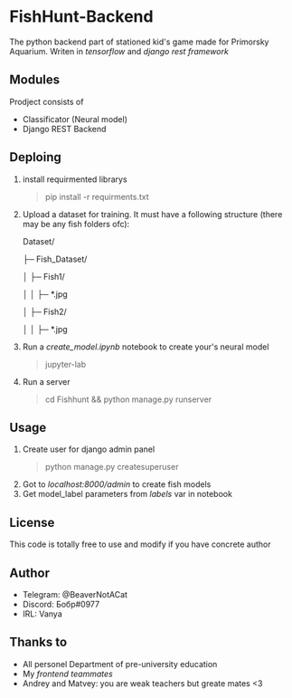 # FishHunt-Backend
The python backend part of stationed kid's game made for Primorsky Aquarium. Writen in *tensorflow* and *django rest framework*

## Modules
Prodject consists of
- Classificator (Neural model)
- Django REST Backend

## Deploing
1. install requirmented librarys
    > pip install -r requirments.txt
2. Upload a dataset for training. It must have a following structure (there may be any fish folders ofc):

    Dataset/
    
    ├─ Fish_Dataset/
    
    │  ├─ Fish1/
    
    │  │  ├─ *.jpg
    
    │  ├─ Fish2/
    
    │  │  ├─ *.jpg
    
3. Run a *create_model.ipynb* notebook to create your's neural model
    > jupyter-lab
4. Run a server
    > cd Fishhunt && python manage.py runserver

## Usage
1. Create user for django admin panel
    > python manage.py createsuperuser
2. Got to *localhost:8000/admin* to create fish models
3. Get model_label parameters from *labels* var in notebook

## License
This code is totally free to use and modify if you have concrete author

## Author
- Telegram: @BeaverNotACat
- Discord: Бобр#0977
- IRL: Vanya

## Thanks to
- All personel Department of pre-university education
- My *frontend teammates*
- Andrey and Matvey: you are weak teachers but greate mates <3
